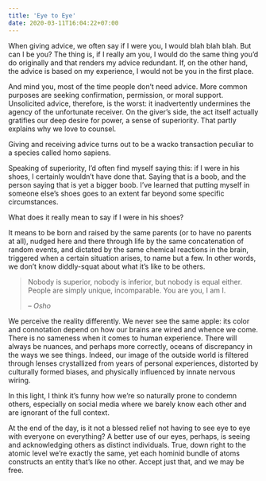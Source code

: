 ```yaml
---
title: 'Eye to Eye'
date: 2020-03-11T16:04:22+07:00
---
```


When giving advice, we often say if I were you, I would blah blah blah. But can I be you? The thing is, if I really am you, I would do the same thing you’d do originally and that renders my advice redundant. If, on the other hand, the advice is based on my experience, I would not be you in the first place.

And mind you, most of the time people don’t need advice. More common purposes are seeking confirmation, permission, or moral support. Unsolicited advice, therefore, is the worst: it inadvertently undermines the agency of the unfortunate receiver. On the giver’s side, the act itself actually gratifies our deep desire for power, a sense of superiority. That partly explains why we love to counsel.

Giving and receiving advice turns out to be a wacko transaction peculiar to a species called homo sapiens.

Speaking of superiority, I’d often find myself saying this: if I were in his shoes, I certainly wouldn’t have done that. Saying that is a boob, and the person saying that is yet a bigger boob. I’ve learned that putting myself in someone else’s shoes goes to an extent far beyond some specific circumstances.

What does it really mean to say if I were in his shoes?

It means to be born and raised by the same parents (or to have no parents at all), nudged here and there through life by the same concatenation of random events, and dictated by the same chemical reactions in the brain, triggered when a certain situation arises, to name but a few. In other words, we don’t know diddly-squat about what it’s like to be others.

> Nobody is superior, nobody is inferior, but nobody is equal either. People are simply unique, incomparable. You are you, I am I.
>
> – <cite>Osho</cite>

We perceive the reality differently. We never see the same apple: its color and connotation depend on how our brains are wired and whence we come. There is no sameness when it comes to human experience. There will always be nuances, and perhaps more correctly, oceans of discrepancy in the ways we see things. Indeed, our image of the outside world is filtered through lenses crystallized from years of personal experiences, distorted by culturally formed biases, and physically influenced by innate nervous wiring.

In this light, I think it’s funny how we’re so naturally prone to condemn others, especially on social media where we barely know each other and are ignorant of the full context.

At the end of the day, is it not a blessed relief not having to see eye to eye with everyone on everything? A better use of our eyes, perhaps, is seeing and acknowledging others as distinct individuals. True, down right to the atomic level we’re exactly the same, yet each hominid bundle of atoms constructs an entity that’s like no other. Accept just that, and we may be free.